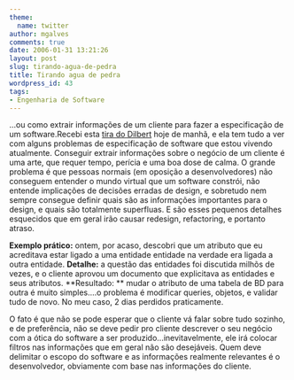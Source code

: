 ```yaml
---
theme:
  name: twitter
author: mgalves
comments: true
date: 2006-01-31 13:21:26
layout: post
slug: tirando-agua-de-pedra
title: Tirando agua de pedra
wordpress_id: 43
tags:
- Engenharia de Software
---
```


...ou como extrair informações de um cliente para fazer a especificação de um software.Recebi esta [tira do Dilbert](http://www.dilbert.com/comics/dilbert/archive/dilbert-20060129.html) hoje de manhã, e ela tem tudo a ver com alguns problemas de especificação de software que estou vivendo atualmente. Conseguir extrair informações sobre o negócio de um cliente é uma arte, que requer tempo, perícia e uma boa dose de calma. O grande problema é que pessoas normais (em oposição a desenvolvedores) não conseguem entender o mundo virtual que um software constrói, não entende implicações de decisões erradas de design, e sobretudo nem sempre consegue definir quais são as informações importantes para o design, e quais são totalmente superfluas. E são esses pequenos detalhes esquecidos que em geral irão causar redesign, refactoring, e portanto atraso.


**Exemplo prático:** ontem, por acaso, descobri que um atributo que eu acreditava estar ligado a uma entidade entidade na verdade era ligada a outra entidade. **Detalhe:** a questão das entidades foi discutida milhõs de vezes, e o cliente aprovou um documento que explicitava as entidades e seus atributos. **Resultado: ** mudar o atributo de uma tabela de BD para outra é muito simples....o problema é modificar queries, objetos, e validar tudo de novo. No meu caso, 2 dias perdidos praticamente.

O fato é que não se pode esperar que o cliente vá falar sobre tudo sozinho, e de preferência, não se deve pedir pro cliente descrever o seu negócio com a ótica do software a ser produzido...inevitavelmente, ele irá colocar filtros nas informações que em geral não são desejáveis. Quem deve delimitar o escopo do software e as informações realmente relevantes é o desenvolvedor, obviamente com base nas informações do cliente.
